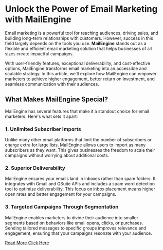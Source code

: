 # Unlock the Power of Email Marketing with MailEngine

Email marketing is a powerful tool for reaching audiences, driving sales, and building long-term relationships with customers. However, success in this field largely depends on the tools you use. **MailEngine** stands out as a flexible and efficient email marketing solution that helps businesses of all sizes create impactful campaigns.

With user-friendly features, exceptional deliverability, and cost-effective options, MailEngine transforms email marketing into an accessible and scalable strategy. In this article, we'll explore how MailEngine can empower marketers to achieve higher engagement, better return on investment, and seamless communication with their audiences.

## What Makes MailEngine Special?

MailEngine has several features that make it a standout choice for email marketers. Here's what sets it apart:

### 1. Unlimited Subscriber Imports

Unlike many other email platforms that limit the number of subscribers or charge extra for large lists, MailEngine allows users to import as many subscribers as they want. This gives businesses the freedom to scale their campaigns without worrying about additional costs.

### 2. Superior Deliverability

MailEngine ensures your emails land in inboxes rather than spam folders. It integrates with Gmail and GSuite APIs and includes a spam word detection tool to optimize deliverability. This focus on inbox placement means higher open rates and better engagement for your campaigns.

### 3. Targeted Campaigns Through Segmentation

MailEngine enables marketers to divide their audience into smaller segments based on behaviors like email opens, clicks, or purchases. Sending tailored messages to specific groups improves relevance and engagement, ensuring that your campaigns resonate with your audience.

[Read More Click Here](https://mislanuswebstore.blogspot.com/2025/01/mastering-email-campaigns-with.html)
